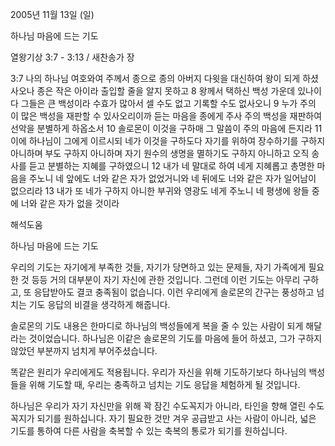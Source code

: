 2005년 11월 13일 (일)

하나님 마음에 드는 기도



열왕기상 3:7 - 3:13 / 새찬송가  장


3:7 나의 하나님 여호와여 주께서 종으로 종의 아버지 다윗을 대신하여 왕이 되게 하셨사오나 종은 작은 아이라 출입할 줄을 알지 못하고 8 왕께서 택하신 백성 가운데 있나이다 그들은 큰 백성이라 수효가 많아서 셀 수도 없고 기록할 수도 없사오니 9 누가 주의 이 많은 백성을 재판할 수 있사오리이까 듣는 마음을 종에게 주사 주의 백성을 재판하여 선악을 분별하게 하옵소서 10 솔로몬이 이것을 구하매 그 말씀이 주의 마음에 든지라 11 이에 하나님이 그에게 이르시되 네가 이것을 구하도다 자기를 위하여 장수하기를 구하지 아니하며 부도 구하지 아니하며 자기 원수의 생명을 멸하기도 구하지 아니하고 오직 송사를 듣고 분별하는 지혜를 구하였으니 12 내가 네 말대로 하여 네게 지혜롭고 총명한 마음을 주노니 네 앞에도 너와 같은 자가 없었거니와 네 뒤에도 너와 같은 자가 일어남이 없으리라 13 내가 또 네가 구하지 아니한 부귀와 영광도 네게 주노니 네 평생에 왕들 중에 너와 같은 자가 없을 것이라

해석도움





하나님 마음에 드는 기도 

우리의 기도는 자기에게 부족한 것들, 자기가 당면하고 있는 문제들, 자기 가족에게 필요한 것 등등 거의 대부분이 자기 자신에 관한 것입니다. 그런데 이런 기도는 아무리 구하고, 또 응답받아도 결코 충족됨이 없습니다. 이런 우리에게 솔로몬의 간구는 풍성하고 넘치는 기도 응답의 비결을 생각하게 해줍니다. 

솔로몬의 기도 내용은 한마디로 하나님의 백성들에게 복을 줄 수 있는 사람이 되게 해달라는 것이었습니다. 하나님은 이같은 솔로몬의 기도를 마음에 들어 하셨고, 그가 구하지 않았던 부분까지 넘치게 부어주셨습니다. 

똑같은 원리가 우리에게도 적용됩니다. 우리가 자신을 위해 기도하기보다 하나님의 백성들을 위해 기도할 때, 우리는 충족하고 넘치는 기도 응답을 체험하게 될 것입니다. 

하나님은 우리가 자기 자신만을 위해 꽉 잠긴 수도꼭지가 아니라, 타인을 향해 열린 수도꼭지가 되기를 원하십니다. 자기 필요한 것만 겨우 공급받고 사는 사람이 아니라, 넓은 기도를 통하여 다른 사람을 축복할 수 있는 축복의 통로가 되기를 원하십니다.